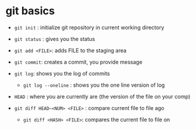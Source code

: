 
# git basics

- `git init`  : initialize git repository in current working directory
- `git status` : gives you the status
- `git add <FILE>`: adds FILE to the staging area
- `git commit`: creates a commit, you provide message

- `git log`: shows you the log of commits
	- `git log --oneline` : shows you the one line version of log
- `HEAD` : where you are currently are (the version of the file on your comp)
- `git diff HEAD~<NUM> <FILE>` : compare current file to file <NUM> ago
	- `git diff <HASH> <FILE>`: compares the current file to file on  <HASH>
